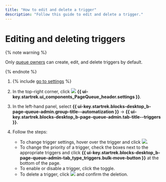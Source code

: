```yaml
---
title: "How to edit and delete a trigger"
description: "Follow this guide to edit and delete a trigger."
---
```


# Editing and deleting triggers

{% note warning %}

Only [queue owners](../manager/queue-access.md) can create, edit, and delete triggers by default.

{% endnote %}

1. {% include [go to settings](../../_includes/tracker/transition-page.md) %}

1. In the top-right corner, click ![](../../_assets/tracker/svg/queue-settings.svg) **{{ ui-key.startrek.ui_components_PageQueue_header.settings }}**.

1. In the left-hand panel, select **{{ ui-key.startrek.blocks-desktop_b-page-queue-admin.group-title--automatization }}** → **{{ ui-key.startrek.blocks-desktop_b-page-queue-admin.tab-title--triggers }}**.

1. Follow the steps:
   - To change trigger settings, hover over the trigger and click ![](../../_assets/tracker/icon-edit.png
      ).
   - To change the priority of a trigger, check the boxes next to the appropriate triggers and click **{{ ui-key.startrek.blocks-desktop_b-page-queue-admin-tab_type_triggers.bulk-move-button }}** at the bottom of the page.
   - To enable or disable a trigger, click the toggle.
   - To delete a trigger, click ![](../../_assets/tracker/icon-delete.png) and confirm the deletion.



